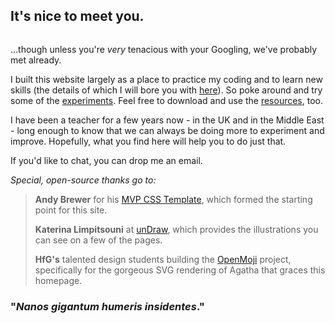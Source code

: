## It's nice to meet you.

![]()

...though unless you're *very* tenacious with your Googling, we've probably met already.

I built this website largely as a place to practice my coding and to learn new skills (the details of which I will bore you with [here](http://mbruges.com/blog)). So poke around and try some of the [experiments](/experiments.html). Feel free to download and use the [resources](/resources.html), too.

I have been a teacher for a few years now - in the UK and in the Middle East - long enough to know that we can always be doing more to experiment and improve. Hopefully, what you find here will help you to do just that.

If you'd like to chat, you can drop me an email.

*Special, open-source thanks go to:*

> **Andy Brewer** for his [MVP CSS Template](https://andybrewer.github.io/mvp/), which formed the starting point for this site.
> 
> **Katerina Limpitsouni** at [unDraw](https://undraw.co/), which provides the illustrations you can see on a few of the pages.
> 
> **HfG's** talented design students building the [OpenMoji](https://openmoji.org/) project, specifically for the gorgeous SVG rendering of Agatha that graces this homepage.

### "*Nanos gigantum humeris insidentes*."


